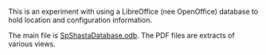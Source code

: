 
This is an experiment with using a LibreOffice (nee OpenOffice) database to hold location and configuration information.

The main file is [SpShastaDatabase.odb](SpShastaDatabase.odb). The PDF files are extracts of various views.
